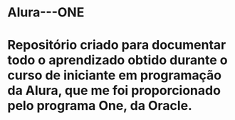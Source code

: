 ﻿# Alura---ONE

# <p> Repositório criado para documentar todo o aprendizado obtido durante o curso de iniciante em programação da Alura, que me foi proporcionado pelo programa One, da Oracle. <p/>
